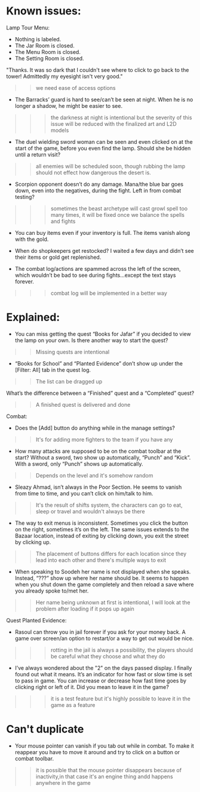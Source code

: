 # Known issues:
Lamp Tour Menu:
- Nothing is labeled.
- The Jar Room is closed.
- The Menu Room is closed.
- The Setting Room is closed.


"Thanks. It was so dark that I couldn't see where to click to go back to the tower! Admittedly my eyesight isn't very good."
>> we need ease of access options

- The Barracks’ guard is hard to see/can’t be seen at night.  When he is no longer a shadow, he might be easier to see.
>>> the darkness at night is intentional but the severity of this issue will be reduced with the finalized art and L2D models

- The duel wielding sword woman can be seen and even clicked on at the start of the game, before you even find the lamp.  Should she be hidden until a return visit?
>> all enemies will be scheduled soon, though rubbing the lamp should not effect how dangerous the desert is.

- Scorpion opponent doesn’t do any damage.  Mana/the blue bar goes down, even into the negatives, during the fight.  Left in from combat testing?
>>> sometimes the beast archetype will cast growl spell too many times, it will be fixed once we balance the spells and fights

- You can buy items even if your inventory is full.  The items vanish along with the gold.
- When do shopkeepers get restocked?  I waited a few days and didn’t see their items or gold get replenished.

- The combat log/actions are spammed across the left of the screen, which wouldn’t be bad to see during fights...except the text stays forever.
>>> combat log will be implemented in a better way

# Explained:
- You can miss getting the quest “Books for Jafar” if you decided to view the lamp on your own. Is there another way to start the quest?
>> Missing quests are intentional

- “Books for School” and “Planted Evidence” don’t show up under the [Filter: All] tab in the quest log.
>> The list can be dragged up

What’s the difference between a “Finished” quest and a “Completed” quest?
>> A finished quest is delivered and done

Combat:
- Does the [Add] button do anything while in the manage settings?
>> It's for adding more fighters to the team if you have any

- How many attacks are supposed to be on the combat toolbar at the start? Without a sword, two show up automatically, “Punch” and “Kick”. With a sword, only “Punch” shows up automatically.
>> Depends on the level and it's somehow random

- Sleazy Ahmad, isn’t always in the Poor Section. He seems to vanish from time to time, and you can’t click on him/talk to him.
>> It's the result of shifts system, the characters can go to eat, sleep or travel and wouldn't always be there

- The way to exit menus is inconsistent. Sometimes you click the button on the right, sometimes it’s on the left. The same issues extends to the Bazaar location, instead of exiting by clicking down, you exit the street by clicking up.
>> The placement of buttons differs for each location since they lead into each other and there's multiple ways to exit

- When speaking to Soodeh her name is not displayed when she speaks.  Instead, “???” show up where her name should be.  It seems to happen when you shut down the game completely and then reload a save where you already spoke to/met her.
>> Her name being unknown at first is intentional, I will look at the problem after loading if it pops up again

Quest Planted Evidence:
- Rasoul can throw you in jail forever if you ask for your money back.  A game over screen/an option to restart/or a way to get out would be nice.
>>> rotting in the jail is always a possibility, the players should be careful what they choose and what they do

- I’ve always wondered about the "2" on the days passed display.  I finally found out what it means.  It’s an indicator for how fast or slow time is set to pass in game.  You can increase or decrease how fast time goes by clicking right or left of it.  Did you mean to leave it in the game?
>>> it is a test feature but it's highly possible to leave it in the game as a feature





# Can't duplicate
- Your mouse pointer can vanish if you tab out while in combat. To make it reappear you have to move it around and try to click on a button or combat toolbar.
>> it is possible that the mouse pointer disappears because of inactivity,in that case it's an engine thing andd happens anywhere in the game


